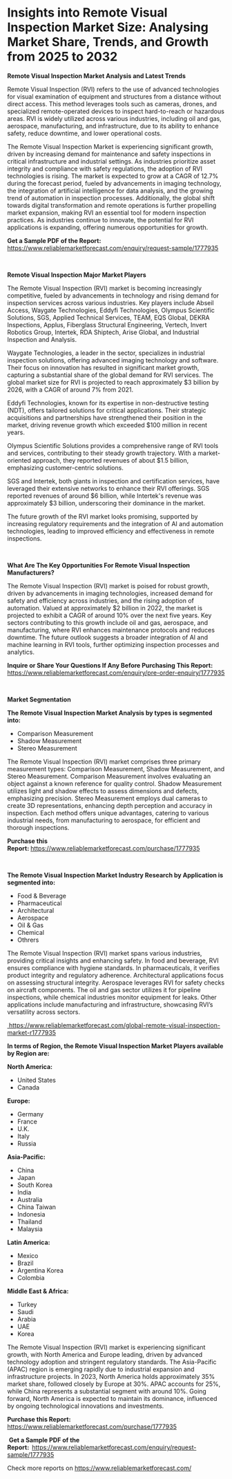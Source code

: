 <p><h1>Insights into Remote Visual Inspection Market Size: Analysing Market Share, Trends, and Growth from 2025 to 2032</h1></p><p><strong>Remote Visual Inspection Market Analysis and Latest Trends</strong></p>
<p><p>Remote Visual Inspection (RVI) refers to the use of advanced technologies for visual examination of equipment and structures from a distance without direct access. This method leverages tools such as cameras, drones, and specialized remote-operated devices to inspect hard-to-reach or hazardous areas. RVI is widely utilized across various industries, including oil and gas, aerospace, manufacturing, and infrastructure, due to its ability to enhance safety, reduce downtime, and lower operational costs.</p><p>The Remote Visual Inspection Market is experiencing significant growth, driven by increasing demand for maintenance and safety inspections in critical infrastructure and industrial settings. As industries prioritize asset integrity and compliance with safety regulations, the adoption of RVI technologies is rising. The market is expected to grow at a CAGR of 12.7% during the forecast period, fueled by advancements in imaging technology, the integration of artificial intelligence for data analysis, and the growing trend of automation in inspection processes. Additionally, the global shift towards digital transformation and remote operations is further propelling market expansion, making RVI an essential tool for modern inspection practices. As industries continue to innovate, the potential for RVI applications is expanding, offering numerous opportunities for growth.</p></p>
<p><strong>Get a Sample PDF of the Report:&nbsp;</strong> <a href="https://www.reliablemarketforecast.com/enquiry/request-sample/1777935?utm_campaign=3126&utm_medium=2&utm_source=Github&utm_content=ia&utm_term=09032025&utm_id=remote-visual-inspection">https://www.reliablemarketforecast.com/enquiry/request-sample/1777935</a></p>
<p>&nbsp;</p>
<p><strong>Remote Visual Inspection Major Market Players</strong></p>
<p><p>The Remote Visual Inspection (RVI) market is becoming increasingly competitive, fueled by advancements in technology and rising demand for inspection services across various industries. Key players include Abseil Access, Waygate Technologies, Eddyfi Technologies, Olympus Scientific Solutions, SGS, Applied Technical Services, TEAM, EQS Global, DEKRA Inspections, Applus, Fiberglass Structural Engineering, Vertech, Invert Robotics Group, Intertek, RDA Shiptech, Arise Global, and Industrial Inspection and Analysis.</p><p>Waygate Technologies, a leader in the sector, specializes in industrial inspection solutions, offering advanced imaging technology and software. Their focus on innovation has resulted in significant market growth, capturing a substantial share of the global demand for RVI services. The global market size for RVI is projected to reach approximately $3 billion by 2026, with a CAGR of around 7% from 2021.</p><p>Eddyfi Technologies, known for its expertise in non-destructive testing (NDT), offers tailored solutions for critical applications. Their strategic acquisitions and partnerships have strengthened their position in the market, driving revenue growth which exceeded $100 million in recent years.</p><p>Olympus Scientific Solutions provides a comprehensive range of RVI tools and services, contributing to their steady growth trajectory. With a market-oriented approach, they reported revenues of about $1.5 billion, emphasizing customer-centric solutions.</p><p>SGS and Intertek, both giants in inspection and certification services, have leveraged their extensive networks to enhance their RVI offerings. SGS reported revenues of around $6 billion, while Intertek's revenue was approximately $3 billion, underscoring their dominance in the market.</p><p>The future growth of the RVI market looks promising, supported by increasing regulatory requirements and the integration of AI and automation technologies, leading to improved efficiency and effectiveness in remote inspections.</p></p>
<p>&nbsp;</p>
<p><strong>What Are The Key Opportunities For Remote Visual Inspection Manufacturers?</strong></p>
<p><p>The Remote Visual Inspection (RVI) market is poised for robust growth, driven by advancements in imaging technologies, increased demand for safety and efficiency across industries, and the rising adoption of automation. Valued at approximately $2 billion in 2022, the market is projected to exhibit a CAGR of around 10% over the next five years. Key sectors contributing to this growth include oil and gas, aerospace, and manufacturing, where RVI enhances maintenance protocols and reduces downtime. The future outlook suggests a broader integration of AI and machine learning in RVI tools, further optimizing inspection processes and analytics.</p></p>
<p><strong>Inquire or Share Your Questions If Any Before Purchasing This Report:</strong> <a href="https://www.reliablemarketforecast.com/enquiry/pre-order-enquiry/1777935?utm_campaign=3126&utm_medium=2&utm_source=Github&utm_content=ia&utm_term=09032025&utm_id=remote-visual-inspection">https://www.reliablemarketforecast.com/enquiry/pre-order-enquiry/1777935</a></p>
<p>&nbsp;</p>
<p><strong>Market Segmentation</strong></p>
<p><strong>The Remote Visual Inspection Market Analysis by types is segmented into:</strong></p>
<p><ul><li>Comparison Measurement</li><li>Shadow Measurement</li><li>Stereo Measurement</li></ul></p>
<p><p>The Remote Visual Inspection (RVI) market comprises three primary measurement types: Comparison Measurement, Shadow Measurement, and Stereo Measurement. Comparison Measurement involves evaluating an object against a known reference for quality control. Shadow Measurement utilizes light and shadow effects to assess dimensions and defects, emphasizing precision. Stereo Measurement employs dual cameras to create 3D representations, enhancing depth perception and accuracy in inspection. Each method offers unique advantages, catering to various industrial needs, from manufacturing to aerospace, for efficient and thorough inspections.</p></p>
<p><strong>Purchase this Report:&nbsp;</strong><a href="https://www.reliablemarketforecast.com/purchase/1777935?utm_campaign=3126&utm_medium=2&utm_source=Github&utm_content=ia&utm_term=09032025&utm_id=remote-visual-inspection">https://www.reliablemarketforecast.com/purchase/1777935</a></p>
<p>&nbsp;</p>
<p><strong>The Remote Visual Inspection Market Industry Research by Application is segmented into:</strong></p>
<p><ul><li>Food & Beverage</li><li>Pharmaceutical</li><li>Architectural</li><li>Aerospace</li><li>Oil & Gas</li><li>Chemical</li><li>Othrers</li></ul></p>
<p><p>The Remote Visual Inspection (RVI) market spans various industries, providing critical insights and enhancing safety. In food and beverage, RVI ensures compliance with hygiene standards. In pharmaceuticals, it verifies product integrity and regulatory adherence. Architectural applications focus on assessing structural integrity. Aerospace leverages RVI for safety checks on aircraft components. The oil and gas sector utilizes it for pipeline inspections, while chemical industries monitor equipment for leaks. Other applications include manufacturing and infrastructure, showcasing RVI’s versatility across sectors.</p></p>
<p><a href="https://www.reliablemarketforecast.com/global-remote-visual-inspection-market-r1777935?utm_campaign=3126&utm_medium=2&utm_source=Github&utm_content=ia&utm_term=09032025&utm_id=remote-visual-inspection">&nbsp;https://www.reliablemarketforecast.com/global-remote-visual-inspection-market-r1777935</a></p>
<p><strong>In terms of Region, the Remote Visual Inspection Market Players available by Region are:</strong></p>
<p>
    <p> <strong> North America: </strong>
        <ul>
            <li>United States</li>
            <li>Canada</li>
        </ul>
        </p> 
    <p> <strong> Europe: </strong>
        <ul>
            <li>Germany</li>
            <li>France</li>
            <li>U.K.</li>
            <li>Italy</li>
            <li>Russia</li>
        </ul>
        </p> 
    <p> <strong> Asia-Pacific: </strong>
        <ul>
            <li>China</li>
            <li>Japan</li>
            <li>South Korea</li>
            <li>India</li>
            <li>Australia</li>
            <li>China Taiwan</li>
            <li>Indonesia</li>
            <li>Thailand</li>
            <li>Malaysia</li>
        </ul>
        </p> 
    <p> <strong> Latin America: </strong>
        <ul>
            <li>Mexico</li>
            <li>Brazil</li>
            <li>Argentina Korea</li>
            <li>Colombia</li>
        </ul>
        </p> 
    <p> <strong> Middle East & Africa: </strong>
        <ul>
            <li>Turkey</li>
            <li>Saudi</li>
            <li>Arabia</li>
            <li>UAE</li>
            <li>Korea</li>
        </ul>
    </p>
    </p>
<p><p>The Remote Visual Inspection (RVI) market is experiencing significant growth, with North America and Europe leading, driven by advanced technology adoption and stringent regulatory standards. The Asia-Pacific (APAC) region is emerging rapidly due to industrial expansion and infrastructure projects. In 2023, North America holds approximately 35% market share, followed closely by Europe at 30%. APAC accounts for 25%, while China represents a substantial segment with around 10%. Going forward, North America is expected to maintain its dominance, influenced by ongoing technological innovations and investments.</p></p>
<p><strong>Purchase this Report: </strong><a href="https://www.reliablemarketforecast.com/purchase/1777935?utm_campaign=3126&utm_medium=2&utm_source=Github&utm_content=ia&utm_term=09032025&utm_id=remote-visual-inspection">https://www.reliablemarketforecast.com/purchase/1777935</a></p>
<p>&nbsp;<strong>Get a Sample PDF of the Report:&nbsp;&nbsp;</strong><a href="https://www.reliablemarketforecast.com/enquiry/request-sample/1777935?utm_campaign=3126&utm_medium=2&utm_source=Github&utm_content=ia&utm_term=09032025&utm_id=remote-visual-inspection">https://www.reliablemarketforecast.com/enquiry/request-sample/1777935</a></p>
<p><strong></strong></p>
<p>Check more reports on <a href="https://www.reliablemarketforecast.com/?utm_campaign=3126&utm_medium=2&utm_source=Github&utm_content=ia&utm_term=09032025&utm_id=remote-visual-inspection">https://www.reliablemarketforecast.com/</a></p>